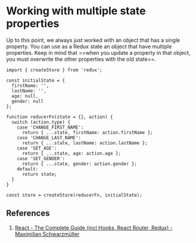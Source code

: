 # Working with multiple state properties

Up to this point, we always just worked with an object that has a single property. You can use as a Redux state an object that have multiple properties. Keep in mind that ==when you update a property in that object, you must overwrite the other properties with the old state==.

```react
import { createStore } from 'redux';

const initialState = { 
  firstName: '', 
  lastName: '', 
  age: null, 
  gender: null 
};

function reducerFn(state = {}, action) {
  switch (action.type) {
    case 'CHANGE_FIRST_NAME':
      return { ...state, firstName: action.firstName };
    case 'CHANGE_LAST_NAME':
      return { ...state, lastName: action.lastName };
    case 'SET_AGE':
      return { ...state, age: action.age };
    case 'SET_GENDER':
      return { ...state, gender: action.gender };
    default:
      return state;
  }
}

const store = createStore(reducerFn, initialState);
```

## References

1. [React - The Complete Guide (incl Hooks, React Router, Redux) - Maximilian Schwarzmüller](https://www.udemy.com/course/react-the-complete-guide-incl-redux/)